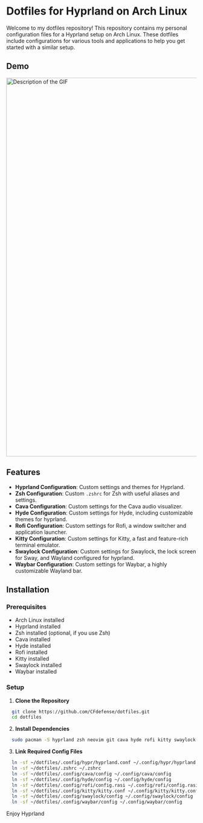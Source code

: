 # Dotfiles for Hyprland on Arch Linux

Welcome to my dotfiles repository! This repository contains my personal configuration files for a Hyprland setup on Arch Linux. These dotfiles include configurations for various tools and applications to help you get started with a similar setup.

## Demo

<div>
    <img src="https://github.com/CFdefense/CFdefense.github.io/blob/main/public/media/projects/hypr.gif?raw=true" alt="Description of the GIF" width="1000">
</div>

## Features

- **Hyprland Configuration**: Custom settings and themes for Hyprland.
- **Zsh Configuration**: Custom `.zshrc` for Zsh with useful aliases and settings.
- **Cava Configuration**: Custom settings for the Cava audio visualizer.
- **Hyde Configuration**: Custom settings for Hyde, including customizable themes for hyprland.
- **Rofi Configuration**: Custom settings for Rofi, a window switcher and application launcher.
- **Kitty Configuration**: Custom settings for Kitty, a fast and feature-rich terminal emulator.
- **Swaylock Configuration**: Custom settings for Swaylock, the lock screen for Sway, and Wayland configured for hyprland.
- **Waybar Configuration**: Custom settings for Waybar, a highly customizable Wayland bar.

## Installation

### Prerequisites

- Arch Linux installed
- Hyprland installed
- Zsh installed (optional, if you use Zsh)
- Cava installed
- Hyde installed
- Rofi installed
- Kitty installed
- Swaylock installed
- Waybar installed

### Setup

1. **Clone the Repository**

```bash
  git clone https://github.com/CFdefense/dotfiles.git
  cd dotfiles
```
   
2. **Install Dependencies**

  ```bash
    sudo pacman -S hyprland zsh neovim git cava hyde rofi kitty swaylock waybar
  ```
3. **Link Required Config Files**

  ```bash
    ln -sf ~/dotfiles/.config/hypr/hyprland.conf ~/.config/hypr/hyprland.conf
    ln -sf ~/dotfiles/.zshrc ~/.zshrc
    ln -sf ~/dotfiles/.config/cava/config ~/.config/cava/config
    ln -sf ~/dotfiles/.config/hyde/config ~/.config/hyde/config
    ln -sf ~/dotfiles/.config/rofi/config.rasi ~/.config/rofi/config.rasi
    ln -sf ~/dotfiles/.config/kitty/kitty.conf ~/.config/kitty/kitty.conf
    ln -sf ~/dotfiles/.config/swaylock/config ~/.config/swaylock/config
    ln -sf ~/dotfiles/.config/waybar/config ~/.config/waybar/config
  ```

Enjoy Hyprland
   
